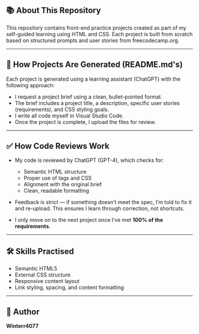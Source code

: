 ## 📚 About This Repository

This repository contains front-end practice projects created as part of my self-guided learning using HTML and CSS. Each project is built from scratch based on structured prompts and user stories from freecodecamp.org.

---

## 🧠 How Projects Are Generated (README.md's)

Each project is generated using a learning assistant (ChatGPT) with the following approach:

- I request a project brief using a clean, bullet-pointed format.
- The brief includes a project title, a description, specific user stories (requirements), and CSS styling goals.
- I write all code myself in Visual Studio Code.
- Once the project is complete, I upload the files for review.

---

## ✅ How Code Reviews Work

- My code is reviewed by ChatGPT (GPT-4), which checks for:
  - Semantic HTML structure
  - Proper use of tags and CSS
  - Alignment with the original brief
  - Clean, readable formatting

- Feedback is strict — if something doesn't meet the spec, I’m told to fix it and re-upload. This ensures I learn through correction, not shortcuts.

- I only move on to the next project once I’ve met **100% of the requirements**.

---

## 🛠️ Skills Practised

- Semantic HTML5
- External CSS structure
- Responsive content layout
- Link styling, spacing, and content formatting

---

## 👤 Author

**Winterr4077**  
